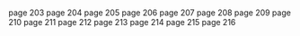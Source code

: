 #

page 203
page 204
page 205
page 206
page 207
page 208
page 209
page 210
page 211
page 212
page 213
page 214
page 215
page 216
